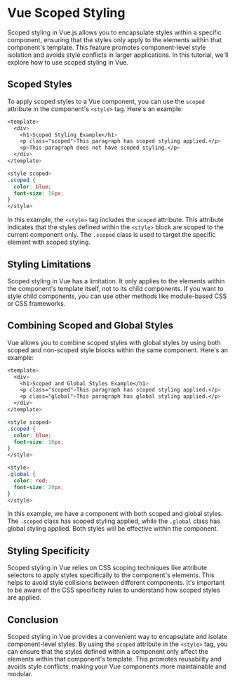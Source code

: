 # Vue Scoped Styling

Scoped styling in Vue.js allows you to encapsulate styles within a specific component, ensuring that the styles only apply to the elements within that component's template. This feature promotes component-level style isolation and avoids style conflicts in larger applications. In this tutorial, we'll explore how to use scoped styling in Vue.

## Scoped Styles

To apply scoped styles to a Vue component, you can use the `scoped` attribute in the component's `<style>` tag. Here's an example:

```css
<template>
  <div>
    <h1>Scoped Styling Example</h1>
    <p class="scoped">This paragraph has scoped styling applied.</p>
    <p>This paragraph does not have scoped styling.</p>
  </div>
</template>

<style scoped>
.scoped {
  color: blue;
  font-size: 16px;
}
</style>
```

In this example, the `<style>` tag includes the `scoped` attribute. This attribute indicates that the styles defined within the `<style>` block are scoped to the current component only. The `.scoped` class is used to target the specific element with scoped styling.

## Styling Limitations

Scoped styling in Vue has a limitation. It only applies to the elements within the component's template itself, not to its child components. If you want to style child components, you can use other methods like module-based CSS or CSS frameworks.

## Combining Scoped and Global Styles

Vue allows you to combine scoped styles with global styles by using both scoped and non-scoped style blocks within the same component. Here's an example:

```css
<template>
  <div>
    <h1>Scoped and Global Styles Example</h1>
    <p class="scoped">This paragraph has scoped styling applied.</p>
    <p class="global">This paragraph has global styling applied.</p>
  </div>
</template>

<style scoped>
.scoped {
  color: blue;
  font-size: 16px;
}
</style>

<style>
.global {
  color: red;
  font-size: 20px;
}
</style>
```

In this example, we have a component with both scoped and global styles. The `.scoped` class has scoped styling applied, while the `.global` class has global styling applied. Both styles will be effective within the component.

## Styling Specificity

Scoped styling in Vue relies on CSS scoping techniques like attribute selectors to apply styles specifically to the component's elements. This helps to avoid style collisions between different components. It's important to be aware of the CSS specificity rules to understand how scoped styles are applied.

## Conclusion

Scoped styling in Vue provides a convenient way to encapsulate and isolate component-level styles. By using the `scoped` attribute in the `<style>` tag, you can ensure that the styles defined within a component only affect the elements within that component's template. This promotes reusability and avoids style conflicts, making your Vue components more maintainable and modular.
